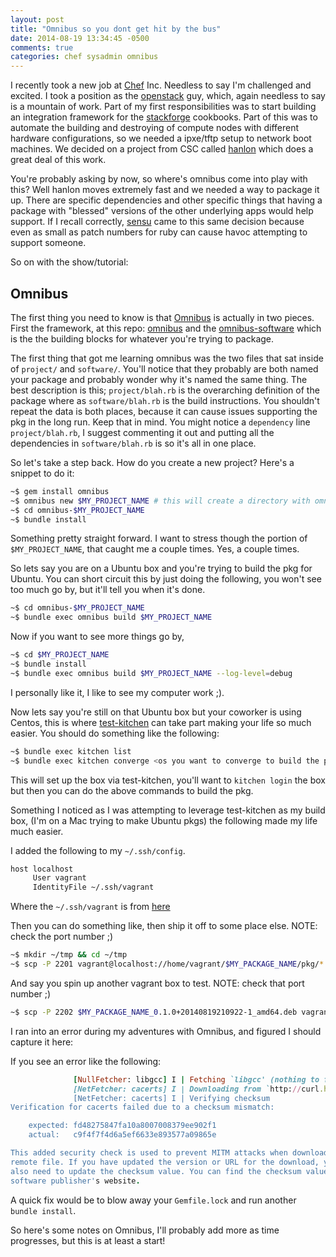 ```yaml
---
layout: post
title: "Omnibus so you dont get hit by the bus"
date: 2014-08-19 13:34:45 -0500
comments: true
categories: chef sysadmin omnibus
---
```


I recently took a new job at [Chef](http://getchef.com) Inc. Needless to say I'm challenged and excited. I took a position as the
[openstack](http://openstack.org) guy, which, again needless to say is a mountain of work. Part of my first responsibilities was to
start building an integration framework for the [stackforge](https://github.com/stackforge/) cookbooks. Part of this was to automate
the building and destroying of compute nodes with different hardware configurations, so we needed a ipxe/tftp setup to network
boot machines. We decided on a project from CSC called [hanlon](https://github.com/csc/Hanlon) which does a great deal of this work.

You're probably asking by now, so where's omnibus come into play with this? Well hanlon moves extremely fast and we needed a way to
package it up. There are specific dependencies and other specific things that having a package with "blessed" versions of the other
underlying apps would help support. If I recall correctly, [sensu](http://sensuapp.org) came to this same decision because even as small
as patch numbers for ruby can cause havoc attempting to support someone.

So on with the show/tutorial:

## Omnibus

The first thing you need to know is that [Omnibus](https://github.com/opscode/omnibus) is actually in two pieces. First the framework,
at this repo: [omnibus](https://github.com/opscode/omnibus) and the [omnibus-software](https://github.com/opscode/omnibus-software)
which is the the building blocks for whatever you're trying to package.

The first thing that got me learning omnibus was the two files that sat inside of `project/` and `software/`. You'll notice that they
probably are both named your package and probably wonder why it's named the same thing. The best description is this; `project/blah.rb` is the
overarching definition of the package where as `software/blah.rb` is the build instructions. You shouldn't repeat the data is both places,
because it can cause issues supporting the pkg in the long run. Keep that in mind.
You might notice a `dependency` line `project/blah.rb`, I suggest commenting it out and putting all the dependencies in `software/blah.rb`
is so it's all in one place.

So let's take a step back. How do you create a new project? Here's a snippet to do it:

```bash
~$ gem install omnibus
~$ omnibus new $MY_PROJECT_NAME # this will create a directory with omnibus-$MY_PROJECT_NAME
~$ cd omnibus-$MY_PROJECT_NAME
~$ bundle install
```
Something pretty straight forward. I want to stress though the portion of `$MY_PROJECT_NAME`, that caught me a couple times. Yes, a couple times.

So lets say you are on a Ubuntu box and you're trying to build the pkg for Ubuntu. You can short circuit this by just doing the following,
you won't see too much go by, but it'll tell you when it's done.

```bash
~$ cd omnibus-$MY_PROJECT_NAME
~$ bundle exec omnibus build $MY_PROJECT_NAME
```

Now if you want to see more things go by,

```bash
~$ cd $MY_PROJECT_NAME
~$ bundle install
~$ bundle exec omnibus build $MY_PROJECT_NAME --log-level=debug
```

I personally like it, I like to see my computer work ;).

Now lets say you're still on that Ubuntu box but your coworker is using Centos, this is where [test-kitchen](http://kitchen.ci) can take part making your
life so much easier.
You should do something like the following:

```bash
~$ bundle exec kitchen list
~$ bundle exec kitchen converge <os you want to converge to build the pkg>
```

This will set up the box via test-kitchen, you'll want to `kitchen login` the box but then you can do the above commands to build the pkg.

Something I noticed as I was attempting to leverage test-kitchen as my build box, (I'm on a Mac trying to make Ubuntu pkgs) the following made my life
much easier.

I added the following to my `~/.ssh/config`.

```bash
host localhost
     User vagrant
     IdentityFile ~/.ssh/vagrant
```
Where the `~/.ssh/vagrant` is from [here](https://raw.githubusercontent.com/mitchellh/vagrant/master/keys/vagrant)

Then you can do something like, then ship it off to some place else. NOTE: check the port number ;)

```bash
~$ mkdir ~/tmp && cd ~/tmp
~$ scp -P 2201 vagrant@localhost://home/vagrant/$MY_PACKAGE_NAME/pkg/* ./
```

And say you spin up another vagrant box to test. NOTE: check that port number ;)

```bash
~$ scp -P 2202 $MY_PACKAGE_NAME_0.1.0+20140819210922-1_amd64.deb vagrant@localhost://home/vagrant/
```

I ran into an error during my adventures with Omnibus, and figured I should capture it here:

If you see an error like the following:

```ruby
              [NullFetcher: libgcc] I | Fetching `libgcc' (nothing to fetch)
              [NetFetcher: cacerts] I | Downloading from `http://curl.haxx.se/ca/cacert.pem'
              [NetFetcher: cacerts] I | Verifying checksum
Verification for cacerts failed due to a checksum mismatch:

    expected: fd48275847fa10a8007008379ee902f1
    actual:   c9f4f7f4d6a5ef6633e893577a09865e

This added security check is used to prevent MITM attacks when downloading the
remote file. If you have updated the version or URL for the download, you will
also need to update the checksum value. You can find the checksum value on the
software publisher's website.
```

A quick fix would be to blow away your `Gemfile.lock` and run another `bundle install`.

So here's some notes on Omnibus, I'll probably add more as time progresses, but this is at least a start!
